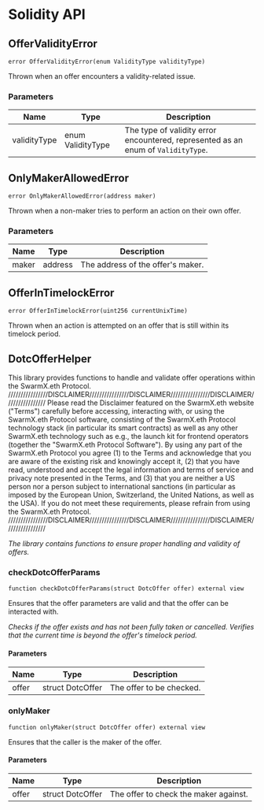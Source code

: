 # Solidity API

## OfferValidityError

```solidity
error OfferValidityError(enum ValidityType validityType)
```

Thrown when an offer encounters a validity-related issue.

### Parameters

| Name | Type | Description |
| ---- | ---- | ----------- |
| validityType | enum ValidityType | The type of validity error encountered, represented as an enum of `ValidityType`. |

## OnlyMakerAllowedError

```solidity
error OnlyMakerAllowedError(address maker)
```

Thrown when a non-maker tries to perform an action on their own offer.

### Parameters

| Name | Type | Description |
| ---- | ---- | ----------- |
| maker | address | The address of the offer's maker. |

## OfferInTimelockError

```solidity
error OfferInTimelockError(uint256 currentUnixTime)
```

Thrown when an action is attempted on an offer that is still within its timelock period.

## DotcOfferHelper

This library provides functions to handle and validate offer operations within the SwarmX.eth Protocol.
////////////////DISCLAIMER////////////////DISCLAIMER////////////////DISCLAIMER////////////////
Please read the Disclaimer featured on the SwarmX.eth website ("Terms") carefully before accessing,
interacting with, or using the SwarmX.eth Protocol software, consisting of the SwarmX.eth Protocol
technology stack (in particular its smart contracts) as well as any other SwarmX.eth technology such
as e.g., the launch kit for frontend operators (together the "SwarmX.eth Protocol Software").
By using any part of the SwarmX.eth Protocol you agree (1) to the Terms and acknowledge that you are
aware of the existing risk and knowingly accept it, (2) that you have read, understood and accept the
legal information and terms of service and privacy note presented in the Terms, and (3) that you are
neither a US person nor a person subject to international sanctions (in particular as imposed by the
European Union, Switzerland, the United Nations, as well as the USA). If you do not meet these
requirements, please refrain from using the SwarmX.eth Protocol.
////////////////DISCLAIMER////////////////DISCLAIMER////////////////DISCLAIMER////////////////

_The library contains functions to ensure proper handling and validity of offers._

### checkDotcOfferParams

```solidity
function checkDotcOfferParams(struct DotcOffer offer) external view
```

Ensures that the offer parameters are valid and that the offer can be interacted with.

_Checks if the offer exists and has not been fully taken or cancelled.
     Verifies that the current time is beyond the offer's timelock period._

#### Parameters

| Name | Type | Description |
| ---- | ---- | ----------- |
| offer | struct DotcOffer | The offer to be checked. |

### onlyMaker

```solidity
function onlyMaker(struct DotcOffer offer) external view
```

Ensures that the caller is the maker of the offer.

#### Parameters

| Name | Type | Description |
| ---- | ---- | ----------- |
| offer | struct DotcOffer | The offer to check the maker against. |

